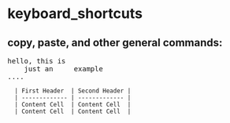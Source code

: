 # keyboard_shortcuts

## copy, paste, and other general commands: 
<pre>
hello, this is
    just an     example
....
</pre>
      | First Header  | Second Header |
      | ------------- | ------------- |
      | Content Cell  | Content Cell  |
      | Content Cell  | Content Cell  |
